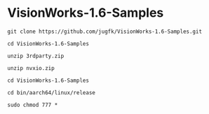 # VisionWorks-1.6-Samples
```git clone https://github.com/jugfk/VisionWorks-1.6-Samples.git```

```cd VisionWorks-1.6-Samples```

```unzip 3rdparty.zip``` 

```unzip nvxio.zip```

```cd VisionWorks-1.6-Samples```

```cd bin/aarch64/linux/release```

```sudo chmod 777 *```
